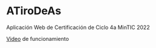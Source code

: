 # ATiroDeAs
Aplicación Web de Certificación de Ciclo 4a MinTIC 2022

[Video](https://youtu.be/5OcBvkNhH68) de funcionamiento
